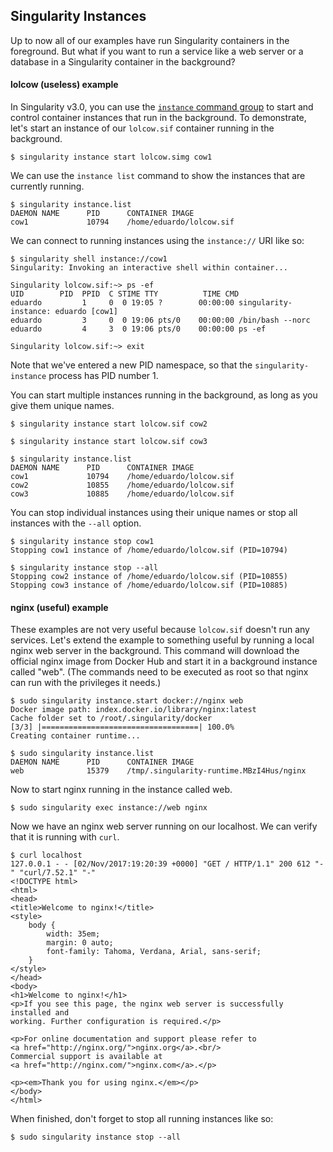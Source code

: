 ## Singularity Instances

Up to now all of our examples have run Singularity containers in the foreground.  But what if you want to run a service like a web server or a database in a Singularity container in the background?

#### lolcow (useless) example
In Singularity v3.0, you can use the [`instance` command group](https://www.sylabs.io/guides/3.0/user-guide/quick_start.html#interact-with-images) to start and control container instances that run in the background.  To demonstrate, let's start an instance of our `lolcow.sif` container running in the background.

```
$ singularity instance start lolcow.simg cow1
```

We can use the `instance list` command to show the instances that are currently running.

```
$ singularity instance.list
DAEMON NAME      PID      CONTAINER IMAGE
cow1             10794    /home/eduardo/lolcow.sif
```

We can connect to running instances using the `instance://` URI like so:

```
$ singularity shell instance://cow1
Singularity: Invoking an interactive shell within container...

Singularity lolcow.sif:~> ps -ef
UID        PID  PPID  C STIME TTY          TIME CMD
eduardo         1     0  0 19:05 ?        00:00:00 singularity-instance: eduardo [cow1]
eduardo         3     0  0 19:06 pts/0    00:00:00 /bin/bash --norc
eduardo         4     3  0 19:06 pts/0    00:00:00 ps -ef

Singularity lolcow.sif:~> exit
```

Note that we've entered a new PID namespace, so that the `singularity-instance` process has PID number 1.

You can start multiple instances running in the background, as long as you give them unique names.

```
$ singularity instance start lolcow.sif cow2

$ singularity instance start lolcow.sif cow3

$ singularity instance.list
DAEMON NAME      PID      CONTAINER IMAGE
cow1             10794    /home/eduardo/lolcow.sif
cow2             10855    /home/eduardo/lolcow.sif
cow3             10885    /home/eduardo/lolcow.sif
```

You can stop individual instances using their unique names or stop all instances with the `--all` option.

```
$ singularity instance stop cow1
Stopping cow1 instance of /home/eduardo/lolcow.sif (PID=10794)

$ singularity instance stop --all
Stopping cow2 instance of /home/eduardo/lolcow.sif (PID=10855)
Stopping cow3 instance of /home/eduardo/lolcow.sif (PID=10885)
```

#### nginx (useful) example

These examples are not very useful because `lolcow.sif` doesn't run any services.  Let's extend the example to something useful by running a local nginx web server in the background.  This command will download the official nginx image from Docker Hub and start it in a background instance called "web".  (The commands need to be executed as root so that nginx can run with the privileges it needs.)

```
$ sudo singularity instance.start docker://nginx web
Docker image path: index.docker.io/library/nginx:latest
Cache folder set to /root/.singularity/docker
[3/3] |===================================| 100.0%
Creating container runtime...

$ sudo singularity instance.list
DAEMON NAME      PID      CONTAINER IMAGE
web              15379    /tmp/.singularity-runtime.MBzI4Hus/nginx
```

Now to start nginx running in the instance called web.

```
$ sudo singularity exec instance://web nginx
```

Now we have an nginx web server running on our localhost.  We can verify that it is running with `curl`.

```
$ curl localhost
127.0.0.1 - - [02/Nov/2017:19:20:39 +0000] "GET / HTTP/1.1" 200 612 "-" "curl/7.52.1" "-"
<!DOCTYPE html>
<html>
<head>
<title>Welcome to nginx!</title>
<style>
    body {
        width: 35em;
        margin: 0 auto;
        font-family: Tahoma, Verdana, Arial, sans-serif;
    }
</style>
</head>
<body>
<h1>Welcome to nginx!</h1>
<p>If you see this page, the nginx web server is successfully installed and
working. Further configuration is required.</p>

<p>For online documentation and support please refer to
<a href="http://nginx.org/">nginx.org</a>.<br/>
Commercial support is available at
<a href="http://nginx.com/">nginx.com</a>.</p>

<p><em>Thank you for using nginx.</em></p>
</body>
</html>
```

When finished, don't forget to stop all running instances like so:

```
$ sudo singularity instance stop --all
```
